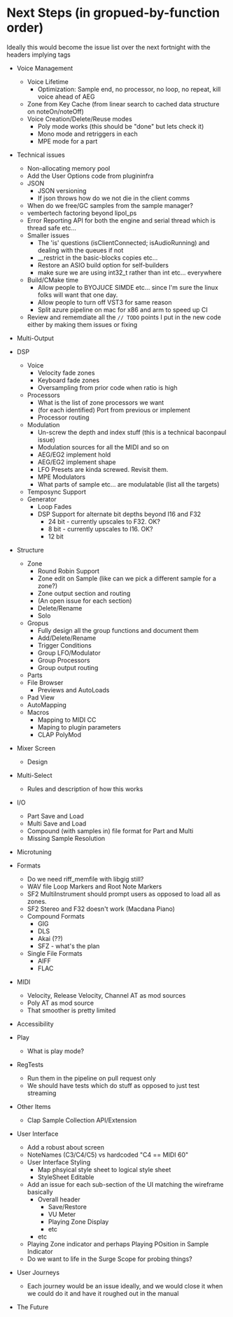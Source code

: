 # Next Steps (in gropued-by-function order) 

Ideally this would become the issue list over the next fortnight with the headers implying tags 

* Voice Management 
  * Voice Lifetime
    * Optimization: Sample end, no processor, no loop, no repeat, kill voice ahead of AEG
  * Zone from Key Cache (from linear search to cached data structure on noteOn/noteOff)
  * Voice Creation/Delete/Reuse modes
    * Poly mode works (this should be "done" but lets check it) 
    * Mono mode and retriggers in each
    * MPE mode for a part
  
* Technical issues
  * Non-allocating memory pool
  * Add the User Options code from plugininfra
  * JSON
    * JSON versioning
    * If json throws how do we not die in the client comms
  * When do we free/GC samples from the sample manager?
  * vembertech factoring beyond lipol_ps
  * Error Reporting API for both the engine and serial thread which is thread safe etc...
  * Smaller issues
    * The 'is' questions (isClientConnected; isAudioRunning) and dealing with the queues if not
    * __restrict in the basic-blocks copies etc...
    * Restore an ASIO build option for self-builders
    * make sure we are using int32_t rather than int etc... everywhere
  * Build/CMake time
    * Allow people to BYOJUCE SIMDE etc... since I'm sure the linux folks will want that one day.
    * Allow people to turn off VST3 for same reason
    * Split azure pipeline on mac for x86 and arm to speed up CI
  * Review and rememdiate all the `// TODO` points I put in the new code either by making them issues or fixing

* Multi-Output

* DSP
  * Voice
    * Velocity fade zones
    * Keyboard fade zones
    * Oversampling from prior code when ratio is high
  * Processors
    * What is the list of zone processors we want
    * (for each identified) Port from previous or implement
    * Processor routing
  * Modulation
    * Un-screw the depth and index stuff (this is a technical baconpaul issue)
    * Modulation sources for all the MIDI and so on
    * AEG/EG2 implement hold 
    * AEG/EG2 implement shape
    * LFO Presets are kinda screwed. Revisit them.
    * MPE Modulators
    * What parts of sample etc... are modulatable (list all the targets)
  * Temposync Support
  * Generator
    * Loop Fades
    * DSP Support for alternate bit depths beyond I16 and F32
      * 24 bit - currently upscales to F32. OK?
      * 8 bit - currently upscales to I16. OK?
      * 12 bit
      

* Structure
  * Zone
    * Round Robin Support
    * Zone edit on Sample (like can we pick a different sample for a zone?)
    * Zone output section and routing
    * (An open issue for each section)
    * Delete/Rename
    * Solo
  * Gropus
    * Fully design all the group functions and document them
    * Add/Delete/Rename
    * Trigger Conditions
    * Group LFO/Modulator
    * Group Processors
    * Group output routing
  * Parts
  * File Browser
    * Previews and AutoLoads
  * Pad View
  * AutoMapping
  * Macros
    * Mapping to MIDI CC
    * Maping to plugin parameters
    * CLAP PolyMod

* Mixer Screen
  * Design

* Multi-Select
  * Rules and description of how this works
  
* I/O
  * Part Save and Load
  * Multi Save and Load
  * Compound (with samples in) file format for Part and Multi
  * Missing Sample Resolution

* Microtuning

* Formats
  * Do we need riff_memfile with libgig still?
  * WAV file Loop Markers and Root Note Markers
  * SF2 MultiInstrument should prompt users as opposed to load all as zones.
  * SF2 Stereo and F32 doesn't work (Macdana Piano)
  * Compound Formats
      * GIG
      * DLS
      * Akai (??)
      * SFZ - what's the plan
  * Single File Formats
      * AIFF
      * FLAC
  
* MIDI
  * Velocity, Release Velocity, Channel AT as mod sources
  * Poly AT as mod source
  * That smoother is pretty limited

* Accessibility

* Play
  * What is play mode?

* RegTests
  * Run them in the pipeline on pull request only 
  * We should have tests which do stuff as opposed to just test streaming
  
* Other Items
  * Clap Sample Collection API/Extension

* User Interface
  * Add a robust about screen
  * NoteNames (C3/C4/C5) vs hardcoded "C4 == MIDI 60"
  * User Interface Styling 
    * Map phsyical style sheet to logical style sheet
    * StyleSheet Editable 
  * Add an issue for each sub-section of the UI matching the wireframe basically  
    * Overall header
      * Save/Restore
      * VU Meter
      * Playing Zone Display
      * etc
    * etc
  * Playing Zone indicator and perhaps Playing POsition in Sample Indicator
  * Do we want to life in the Surge Scope for probing things?

* User Journeys
  * Each journey would be an issue ideally, and we would close it when we could do it and have it 
    roughed out in the manual
  
* The Future